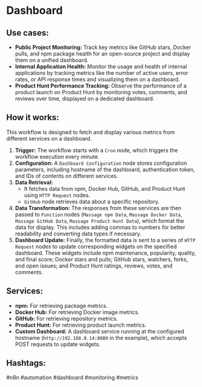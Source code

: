 # Dashboard

## Use cases:

- **Public Project Monitoring:** Track key metrics like GitHub stars, Docker pulls, and npm package health for an open-source project and display them on a unified dashboard.
- **Internal Application Health:** Monitor the usage and health of internal applications by tracking metrics like the number of active users, error rates, or API response times and visualizing them on a dashboard.
- **Product Hunt Performance Tracking:** Observe the performance of a product launch on Product Hunt by monitoring votes, comments, and reviews over time, displayed on a dedicated dashboard.

## How it works:

This workflow is designed to fetch and display various metrics from different services on a dashboard.

1.  **Trigger:** The workflow starts with a `Cron` node, which triggers the workflow execution every minute.
2.  **Configuration:** A `Dashboard Configuration` node stores configuration parameters, including hostname of the dashboard, authentication token, and IDs of contents on different services.
3.  **Data Retrieval:**
    -   It fetches data from npm, Docker Hub, GitHub, and Product Hunt using `HTTP Request` nodes.
    -   `GitHub` node retrieves data about a specific repository.
4.  **Data Transformation:** The responses from these services are then passed to `Function` nodes (`Massage npm Data`, `Massage Docker Data`, `Massage GitHub Data`, `Massage Product Hunt Data`), which format the data for display. This includes adding commas to numbers for better readability and converting data types if necessary.
5.  **Dashboard Update:** Finally, the formatted data is sent to a series of `HTTP Request` nodes to update corresponding widgets on the specified dashboard. These widgets include npm maintenance, popularity, quality, and final score; Docker stars and pulls; GitHub stars, watchers, forks, and open issues; and Product Hunt ratings, reviews, votes, and comments.

## Services:

-   **npm:** For retrieving package metrics.
-   **Docker Hub:** For retrieving Docker image metrics.
-   **GitHub:** For retrieving repository metrics.
-   **Product Hunt:** For retrieving product launch metrics.
-   **Custom Dashboard:** A dashboard service running at the configured hostname (`http://192.168.0.14:8080` in the example), which accepts POST requests to update widgets.

## Hashtags:

#n8n #automation #dashboard #monitoring #metrics
